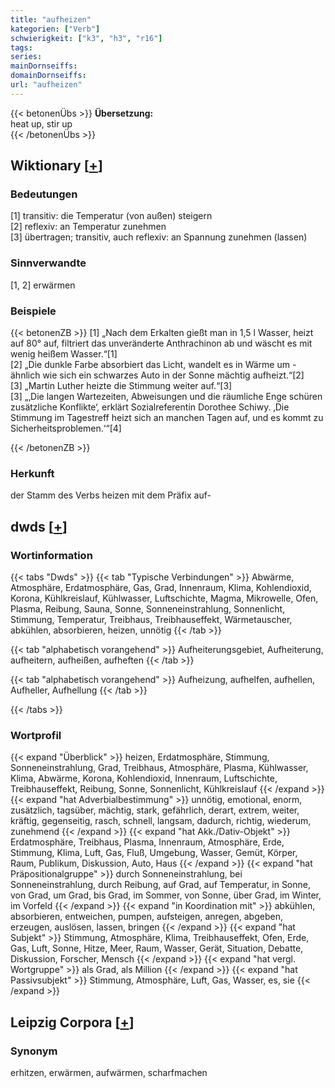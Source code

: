 ```yaml
---
title: "aufheizen"
kategorien: ["Verb"]
schwierigkeit: ["k3", "h3", "r16"]
tags:
series:
mainDornseiffs:
domainDornseiffs:
url: "aufheizen"
---
```


{{< betonenÜbs >}}
**Übersetzung:**  
heat up, stir up  
{{< /betonenÜbs >}}

## Wiktionary [[+](https://de.wiktionary.org/wiki/aufheizen)]

### Bedeutungen
[1] transitiv: die Temperatur (von außen) steigern  
[2] reflexiv: an Temperatur zunehmen  
[3] übertragen; transitiv, auch reflexiv: an Spannung zunehmen (lassen)  

### Sinnverwandte
[1, 2] erwärmen  

### Beispiele
{{< betonenZB >}}
[1] „Nach dem Erkalten gießt man in 1,5 l Wasser, heizt auf 80° auf, filtriert das unveränderte Anthrachinon ab und wäscht es mit wenig heißem Wasser.“[1]  
[2] „Die dunkle Farbe absorbiert das Licht, wandelt es in Wärme um - ähnlich wie sich ein schwarzes Auto in der Sonne mächtig aufheizt.“[2]  
[3] „Martin Luther heizte die Stimmung weiter auf.“[3]  
[3] „‚Die langen Wartezeiten, Abweisungen und die räumliche Enge schüren zusätzliche Konflikte‘, erklärt Sozialreferentin Dorothee Schiwy. ‚Die Stimmung im Tagestreff heizt sich an manchen Tagen auf, und es kommt zu Sicherheitsproblemen.‘“[4]  

{{< /betonenZB >}}
### Herkunft
der Stamm des Verbs heizen mit dem Präfix auf-  



## dwds [[+](https://www.dwds.de/wb/aufheizen)]

### Wortinformation
{{< tabs "Dwds" >}}
{{< tab "Typische Verbindungen" >}}
Abwärme, Atmosphäre, Erdatmosphäre, Gas, Grad, Innenraum, Klima, Kohlendioxid, Korona, Kühlkreislauf, Kühlwasser, Luftschichte, Magma, Mikrowelle, Ofen, Plasma, Reibung, Sauna, Sonne, Sonneneinstrahlung, Sonnenlicht, Stimmung, Temperatur, Treibhaus, Treibhauseffekt, Wärmetauscher, abkühlen, absorbieren, heizen, unnötig
{{< /tab >}}

{{< tab "alphabetisch vorangehend" >}}
Aufheiterungsgebiet, Aufheiterung, aufheitern, aufheißen, aufheften
{{< /tab >}}

{{< tab "alphabetisch vorangehend" >}}
Aufheizung, aufhelfen, aufhellen, Aufheller, Aufhellung
{{< /tab >}}

{{< /tabs >}}

### Wortprofil
{{< expand "Überblick" >}} heizen, Erdatmosphäre, Stimmung, Sonneneinstrahlung, Grad, Treibhaus, Atmosphäre, Plasma, Kühlwasser, Klima, Abwärme, Korona, Kohlendioxid, Innenraum, Luftschichte, Treibhauseffekt, Reibung, Sonne, Sonnenlicht, Kühlkreislauf {{< /expand >}}
{{< expand "hat Adverbialbestimmung" >}} unnötig, emotional, enorm, zusätzlich, tagsüber, mächtig, stark, gefährlich, derart, extrem, weiter, kräftig, gegenseitig, rasch, schnell, langsam, dadurch, richtig, wiederum, zunehmend {{< /expand >}}
{{< expand "hat Akk./Dativ-Objekt" >}} Erdatmosphäre, Treibhaus, Plasma, Innenraum, Atmosphäre, Erde, Stimmung, Klima, Luft, Gas, Fluß, Umgebung, Wasser, Gemüt, Körper, Raum, Publikum, Diskussion, Auto, Haus {{< /expand >}}
{{< expand "hat Präpositionalgruppe" >}} durch Sonneneinstrahlung, bei Sonneneinstrahlung, durch Reibung, auf Grad, auf Temperatur, in Sonne, von Grad, um Grad, bis Grad, im Sommer, von Sonne, über Grad, im Winter, im Vorfeld {{< /expand >}}
{{< expand "in Koordination mit" >}} abkühlen, absorbieren, entweichen, pumpen, aufsteigen, anregen, abgeben, erzeugen, auslösen, lassen, bringen {{< /expand >}}
{{< expand "hat Subjekt" >}} Stimmung, Atmosphäre, Klima, Treibhauseffekt, Ofen, Erde, Gas, Luft, Sonne, Hitze, Meer, Raum, Wasser, Gerät, Situation, Debatte, Diskussion, Forscher, Mensch {{< /expand >}}
{{< expand "hat vergl. Wortgruppe" >}} als Grad, als Million {{< /expand >}}
{{< expand "hat Passivsubjekt" >}} Stimmung, Atmosphäre, Luft, Gas, Wasser, es, sie {{< /expand >}}

## Leipzig Corpora [[+](https://corpora.uni-leipzig.de/en/res?word=aufheizen&corpusId=deu_newscrawl-public_2018)]


### Synonym
erhitzen, erwärmen, aufwärmen, scharfmachen

